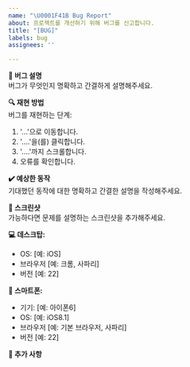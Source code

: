 ```yaml
---
name: "\U0001F41B Bug Report"
about: 프로젝트를 개선하기 위해 버그를 신고합니다.
title: "[BUG]"
labels: bug
assignees: ''

---
```


**🐞 버그 설명**  
버그가 무엇인지 명확하고 간결하게 설명해주세요.

**🔍 재현 방법**  
버그를 재현하는 단계:
1. '...'으로 이동합니다.
2. '....'을(를) 클릭합니다.
3. '....'까지 스크롤합니다.
4. 오류를 확인합니다.

**✔️ 예상한 동작**  
기대했던 동작에 대한 명확하고 간결한 설명을 작성해주세요.

**📸 스크린샷**  
가능하다면 문제를 설명하는 스크린샷을 추가해주세요.

**💻 데스크탑:**  
 - OS: [예: iOS]
 - 브라우저 [예: 크롬, 사파리]
 - 버전 [예: 22]

**📱 스마트폰:**  
 - 기기: [예: 아이폰6] 
 - OS: [예: iOS8.1]
 - 브라우저 [예: 기본 브라우저, 사파리]
 - 버전 [예: 22]

**📝 추가 사항**
